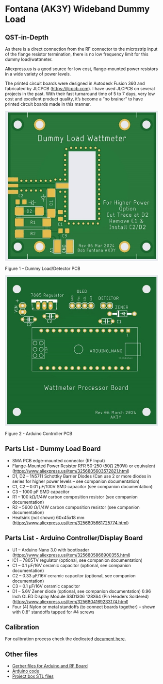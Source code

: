 # Fontana (AK3Y) Wideband Dummy Load

## QST-in-Depth
As there is a direct connection from the RF connector to the microstrip input of the flange resistor termination, there is no low frequency limit for this dummy load/wattmeter.

Aliexpress.us is a good source for low cost, flange-mounted power resistors in a wide variety of power levels.

The printed circuit boards were designed in Autodesk Fusion 360 and fabricated by JLCPCB (https://jlcpcb.com).  I have used JLCPCB on several projects in the past. With their fast turnaround time of 5 to 7 days, very low cost and excellent product quality, it’s become a “no brainer” to have printed circuit boards made in this manner.

 
![Figure 1 – Dummy Load/Detector PCB](images/Picture1.jpg)

Figure 1 – Dummy Load/Detector PCB	    

![Figure 2 - Arduino Controller PCB](images/Picture2.jpg)

Figure 2 - Arduino Controller PCB

## Parts List - Dummy Load Board
- SMA PCB edge-mounted connector (RF Input)
- Flange-Mounted Power Resistor RFR 50-250 (50Ω 250W) or equivalent (https://www.aliexpress.us/item/3256805603572821.html)
- D1, D2 – 1N5711 Schottky Barrier Diodes (Can use 2 or more diodes in series for higher power levels – see companion documentation)
- C1, C2 – 0.01 µF/100V SMD capacitor (see companion documentation)
- C3 – 1000 pF SMD capacitor
- R1 – 100 kΩ/1/4W carbon composition resistor (see companion documentation)
- R2 – 5600 Ω/1/4W carbon composition resistor (see companion documentation)
- Heatsink (not shown) 60x45x18 mm (https://www.aliexpress.us/item/3256805661725774.html)

## Parts List - Arduino Controller/Display Board
- U1 – Arduino Nano 3.0 with bootloader (https://www.aliexpress.us/item/3256805866900355.html)
- IC1 – 7805TV regulator (optional, see companion documentation)
- C1 – 0.1 µF/16V ceramic capacitor (optional, see companion documentation)
- C2 – 0.33 µF/16V ceramic capacitor (optional, see companion documentation)
- C3 – 0.1 µF/16V ceramic capacitor
- D1 – 5.6V Zener diode (optional, see companion documentation)
0.96 Inch OLED Display Module SSD1306 128X64 (Pin Headers Soldered) (https://www.aliexpress.us/item/3256804169233174.html)
- Four (4) Nylon or metal standoffs (to connect boards together) – shown with 0.8” standoffs tapped for #4 screws

## Calibration

For calibration process check the dedicated [document here](Calibration.md).

## Other files

- [Gerber files for Arduino and RF Board](gerber)
- [Arduino code](DLProjectCode)
- [Project box STL files](project-box-stl)